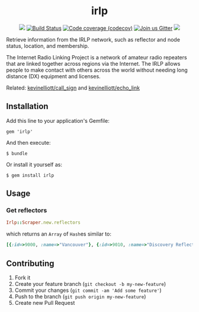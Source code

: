 <h1 align="center" style="text-align:center">irlp</h1>

<p align="center">
  <a href="http://badge.fury.io/rb/irlp"><img src="https://badge.fury.io/rb/irlp.png"/></a>
  <a href="https://circleci.com/gh/kevinelliott/irlp/tree/master"><img src="https://badgen.net/circleci/github/kevinelliott/irlp/master" alt="Build Status"></a>
  <a href="https://codecov.io/gh/kevinelliott/irlp"><img src="https://badgen.net/codecov/c/github/kevinelliott/irlp/master" alt="Code coverage (codecov)"></a>
  <a href="https://gitter.im/irlp/Lobby?utm_source=share-link&utm_medium=link&utm_campaign=share-link"><img src="https://badgen.net/badge/chat/on%20gitter/cyan" alt="Join us Gitter"></a>
  <a href="https://app.fossa.io/projects/git%2Bgithub.com%2Fkevinelliott%2Firlp?ref=badge_shield" alt="FOSSA Status"><img src="https://app.fossa.io/api/projects/git%2Bgithub.com%2Fkevinelliott%2Firlp.svg?type=shield"/></a>
</p>

Retrieve information from the IRLP network, such as reflector and node status, location, and membership.

The Internet Radio Linking Project is a network of amateur radio repeaters that are linked together across regions via the Internet. The IRLP allows people to make contact with others across the world without needing long distance (DX) equipment and licenses.

Related: [kevinelliott/call_sign](https://github.com/kevinelliott/call_sign) and [kevinelliott/echo_link](https://github.com/kevinelliott/echo_link)

## Installation

Add this line to your application's Gemfile:

    gem 'irlp'

And then execute:

    $ bundle

Or install it yourself as:

    $ gem install irlp

## Usage

### Get reflectors

```ruby
Irlp::Scraper.new.reflectors
```

which returns an `Array` of `Hash`es similar to:

```ruby
[{:id=>9000, :name=>"Vancouver"}, {:id=>9010, :name=>"Discovery Reflector"}, {:id=>9020, :name=>"Vancouver 2010"}, {:id=>9030, :name=>"Ontario Public Service Reflector"}, {:id=>9050, :name=>"East Coast Reflector"}, {:id=>9070, :name=>"Alaska Reflector"}, {:id=>9090, :name=>"Western Reflector Annex"}, {:id=>9100, :name=>"WIN System Reflector"}, {:id=>9120, :name=>"New England Reflector"}, {:id=>9190, :name=>"Seattle"}, {:id=>9200, :name=>"Crossroads Reflector"}, {:id=>9210, :name=>"Raleigh"}, {:id=>9220, :name=>"openIRLP Reflector"}, {:id=>9250, :name=>"Western Reflector"}, {:id=>9300, :name=>"Saskatchewan Reflector"}, {:id=>9310, :name=>"Fredericton"}, {:id=>9330, :name=>"Central Region Reflector"}, {:id=>9350, :name=>"LAX - [WALA] Hub"}, {:id=>9360, :name=>"Michigan (Fenton) Reflector"}, {:id=>9440, :name=>"Internet2 Research Reflector"}, {:id=>9450, :name=>"Dallas"}, {:id=>9500, :name=>"Sydney - Virtual PUB"}, {:id=>9550, :name=>"Adelaide - Virtual Pub Back Bar"}, {:id=>9610, :name=>"Great Lakes Reflector"}, {:id=>9620, :name=>"Wisconsin Reflector"}, {:id=>9660, :name=>"Micro-Node Reflector"}, {:id=>9730, :name=>"Crossroads Annex"}, {:id=>9750, :name=>"The UK Reflector"}, {:id=>9770, :name=>"Norwegian Reflector"}, {:id=>9870, :name=>"Denver Reflector"}, {:id=>9900, :name=>"Fort Smith"}]
```

## Contributing

1. Fork it
2. Create your feature branch (`git checkout -b my-new-feature`)
3. Commit your changes (`git commit -am 'Add some feature'`)
4. Push to the branch (`git push origin my-new-feature`)
5. Create new Pull Request
